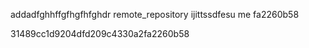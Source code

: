 addadfghhffgfhgfhfghdr remote_repository
ijittssdfesu
me
fa2260b58


31489cc1d9204dfd209c4330a2fa2260b58
